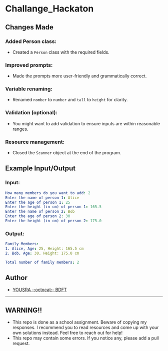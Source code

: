 # Challange_Hackaton
## Changes Made

### Added Person class:
- Created a `Person` class with the required fields.

### Improved prompts:
- Made the prompts more user-friendly and grammatically correct.

### Variable renaming:
- Renamed `nomber` to `number` and `tall` to `height` for clarity.

### Validation (optional):
- You might want to add validation to ensure inputs are within reasonable ranges.

### Resource management:
- Closed the `Scanner` object at the end of the program.

## Example Input/Output

### Input:
```yaml
How many members do you want to add: 2
Enter the name of person 1: Alice
Enter the age of person 1: 25
Enter the height (in cm) of person 1: 165.5
Enter the name of person 2: Bob
Enter the age of person 2: 30
Enter the height (in cm) of person 2: 175.0
```

### Output:
```yaml
Family Members:
1. Alice, Age: 25, Height: 165.5 cm
2. Bob, Age: 30, Height: 175.0 cm

Total number of family members: 2

```
## Author 
+ [YOUSRA -:octocat:- BDFT](https://linktr.ee/bdftyousra)

---

## WARNING!!
- This repo is done as a school assignment. Beware of copying my responses. I recommend you  to read resources and come up with your own solutions instead. Feel free to reach out for help!
- This repo may contain some errors. If you notice any, please add a pull request.
